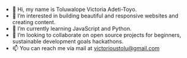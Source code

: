 - 👋 Hi, my name is Toluwalope Victoria Adeti-Toyo.
- 👀 I’m interested in building beautiful and responsive websites and creating content.
- 🌱 I’m currently learning JavaScript and Python.
- 💞️ I’m looking to collaborate on open source projects for beginners, sustainable development goals hackathons.
- 📫 You can reach me via mail at victorioustolu@gmail.com

<!---
Victorious-Toluwalope/Victorious-Toluwalope is a ✨ special ✨ repository because its `README.md` (this file) appears on your GitHub profile.
You can click the Preview link to take a look at your changes.
--->
